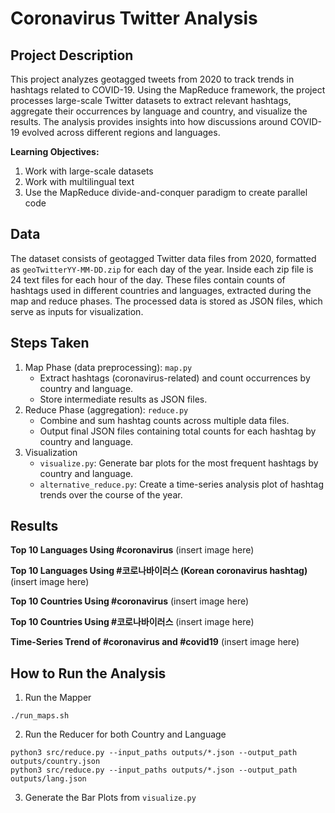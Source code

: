 # Coronavirus Twitter Analysis

## Project Description

This project analyzes geotagged tweets from 2020 to track trends in hashtags related to COVID-19. Using the MapReduce framework, the project processes large-scale Twitter datasets to extract relevant hashtags, aggregate their occurrences by language and country, and visualize the results. The analysis provides insights into how discussions around COVID-19 evolved across different regions and languages.

**Learning Objectives:**
1) Work with large-scale datasets
2) Work with multilingual text
3) Use the MapReduce divide-and-conquer paradigm to create parallel code

## Data

The dataset consists of geotagged Twitter data files from 2020, formatted as `geoTwitterYY-MM-DD.zip` for each day of the year. Inside each zip file is 24 text files for each hour of the day. These files contain counts of hashtags used in different countries and languages, extracted during the map and reduce phases. The processed data is stored as JSON files, which serve as inputs for visualization.

## Steps Taken

1) Map Phase (data preprocessing): `map.py`
   * Extract hashtags (coronavirus-related) and count occurrences by country and language.
   * Store intermediate results as JSON files.    
2) Reduce Phase (aggregation): `reduce.py`
   * Combine and sum hashtag counts across multiple data files.
   * Output final JSON files containing total counts for each hashtag by country and language.
3) Visualization
   * `visualize.py`: Generate bar plots for the most frequent hashtags by country and language.
   * `alternative_reduce.py`: Create a time-series analysis plot of hashtag trends over the course of the year.

## Results

**Top 10 Languages Using #coronavirus**
(insert image here)

**Top 10 Languages Using #코로나바이러스 (Korean coronavirus hashtag)**
(insert image here)

**Top 10 Countries Using #coronavirus**
(insert image here)

**Top 10 Countries Using #코로나바이러스**
(insert image here)

**Time-Series Trend of #coronavirus and #covid19**
(insert image here)

## How to Run the Analysis

1) Run the Mapper
```
./run_maps.sh
```

2) Run the Reducer for both Country and Language
```
python3 src/reduce.py --input_paths outputs/*.json --output_path outputs/country.json
python3 src/reduce.py --input_paths outputs/*.json --output_path outputs/lang.json
```

3) Generate the Bar Plots from `visualize.py`
```

```
